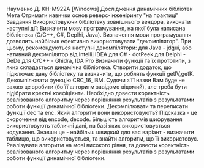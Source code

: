 Науменко Д.
КН-М922А
[Windows] Дослідження динамічних бібліотек
Мета
Отримати навички основ реверс-інженірингу "на практиці"
Завдання
Використовуючи бібліотеку зовнішнього вендора, виконати наступні дії:
Визначити мову програмування, на якої була написана бібліотека (C/C++, C#, Deplhi, Java). Визначення мови програмування дозволить найбільш ефективно використовувати "декомпілятор". При цьому, рекомендуються наступні декомпілятори:
для Java - jdgui, або нативний декомпілятор від Intellij IDEA
для C# - dotPeek
для Delphi - DeDe
для C/C++ - Ghidra, IDA Pro
Визначити функції та їх прототипи, з яких складається динамічна бібліотека.
Створити додаток, що підключає дану бібліотеку та визначити, що роблять функції getIV,getK.
Декомпілювати функцію CRC_16_IBM. Судячи з її назви Вам буде не важко це зробити (бо її алгоритм завідомо відомий), але треба бути підібрати кректні коефіцієнти. Необхідно довести коректність реалізованого алгоритму через порівняння результатів з результатами роботи функції динамічної бібліотеки.
Декомпілювати та переписати функції dec та enc. Який алгоритм вони використовують? Підсказка - це скорочення від encode, decode. Більшість алгоритмів шифрування використовують табличні дані, на базі яких використовується кодування. Знавши це - найбільш швидкий для вас варіант - визначити таблицю, що використовується, та знайти алгоритм, що її використовує. Реалізувати алгоритм на мові високого рівня, та довести коректність реалізованого алгоритму через порівняння результатів з результатами роботи функції динамічної бібліотеки.
